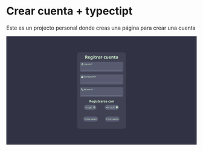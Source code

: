 # Crear cuenta + typectipt

Este es un projecto personal donde creas una página para crear una cuenta

![crearCuenta](src/img/crearCuenta.png)
